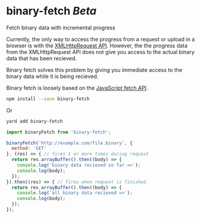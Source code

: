 # binary-fetch _Beta_
Fetch binary data with incremental progress

Currently, the only way to access the progress from a request or upload in a browser is with the [XMLHttpRequest API](https://developer.mozilla.org/en-US/docs/Web/API/XMLHttpRequest). However, the the progress data from the XMLHttpRequest API does not give you access to the actual binary data that has been recieved.

Binary fetch solves this problem by giving you immediate access to the binary data while it is being recieved.

Binary fetch is loosely based on the [JavaScript fetch API](https://developer.mozilla.org/en-US/docs/Web/API/Fetch_API).

```bash
npm install --save binary-fetch
```
Or
```bash
yard add binary-fetch
```

```js
import binaryFetch from 'binary-fetch';

binaryFetch('http://example.com/file.binary', {
  method: 'GET'
}, (res) => { // fires 1 or more times during request
  return res.arrayBuffer().then((body) => {
    console.log('binary data recieved so far =>');
    console.log(body);
  });
}).then((res) => { // fires when request is finished
  return res.arrayBuffer().then((body) => {
    console.log('all binary data recieved =>');
    console.log(body);
  });
});
```
